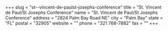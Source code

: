 +++
slug = "st--vincent-de-paulst-josephs-conference"
title = "St. Vincent de Paul/St  Josephs Conference"
name = "St. Vincent de Paul/St  Josephs Conference"
address = "2824 Palm Bay Road NE"
city = "Palm Bay"
state = "FL"
postal = "32905"
website = ""
phone = "321 768-7882"
fax = ""
+++
